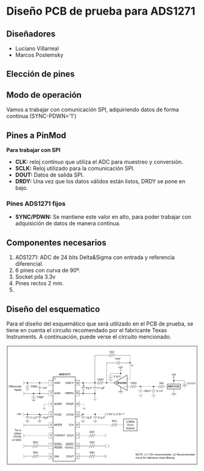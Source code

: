 # Diseño PCB de prueba para ADS1271

## Diseñadores
* Luciano Villarreal
* Marcos Postemsky

## Elección de pines

## Modo de operación
Vamos a trabajar con comunicación SPI, adquiriendo datos de forma continua (SYNC-PDWN='1')


## Pines a PinMod

**Para trabajar con SPI**
* **CLK:** reloj continuo que utiliza el ADC para muestreo y conversión.
* **SCLK:** Reloj utilizado para la comunicación SPI.
* **DOUT:** Datos de salida SPI.
* **DRDY:** Una vez que los datos válidos están listos, DRDY se pone en bajo.

### Pines ADS1271 fijos
* **SYNC/PDWN:** Se mantiene este valor en alto, para poder trabajar con adquisición de datos de manera continua. 

## Componentes necesarios
1. ADS1271: ADC de 24 bits Delta&Sigma con entrada y referencia diferencial.
2. 6 pines con curva de 90º.
3. Socket pila 3.3v
4. Pines rectos 2 mm.
5. 

## Diseño del esquematico
Para el diseño del esquemático que será utilizado en el PCB de prueba, se tiene en cuenta el circuito recomendado por el fabricante Texas Instruments. A continuación, puede verse el circuito mencionado.

![Imagen_circuito](https://github.com/LMproyects/PCB_ADS1271/blob/master/images/Circuito_Recomendado.PNG)